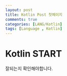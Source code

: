 ```yaml
---
layout: post
title: Kotlin Post 첫페이지
comments: true
categories: [LANG/Kotlin]
tags: [Language , Kotlin]
---
```


# Kotlin START


잘되는지 확인해야합니다.